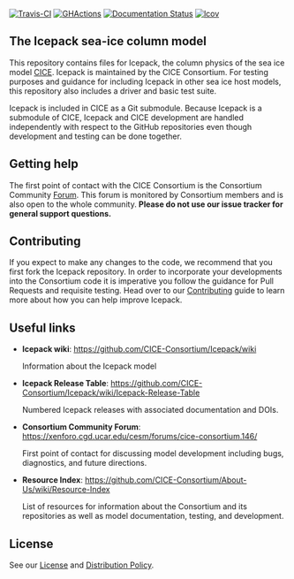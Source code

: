 

[![Travis-CI](https://travis-ci.com/CICE-Consortium/Icepack.svg?branch=master)](https://travis-ci.com/CICE-Consortium/Icepack)
[![GHActions](https://github.com/CICE-Consortium/Icepack/workflows/GHActions/badge.svg)](https://github.com/CICE-Consortium/Icepack/actions)
[![Documentation Status](https://readthedocs.org/projects/cice-consortium-icepack/badge/?version=master)](http://cice-consortium-icepack.readthedocs.io/en/master/?badge=master)
[![lcov](https://img.shields.io/endpoint?url=https://apcraig.github.io/coverage_icepack.json)](https://apcraig.github.io)

<!--- [![codecov](https://codecov.io/gh/CICE-Consortium/Icepack/branch/master/graph/badge.svg)](https://codecov.io/gh/CICE-Consortium/Icepack) --->

## The Icepack sea-ice column model
This repository contains files for Icepack, the column physics of the sea ice model [CICE][cice]. Icepack is maintained by the CICE Consortium.  For testing purposes and guidance for including Icepack in other sea ice host models, this repository also includes a driver and basic test suite.   

Icepack is included in CICE as a Git submodule.  Because Icepack is a submodule of CICE, Icepack and CICE development are handled independently with respect to the GitHub repositories even though development and testing can be done together.

[cice]: https://github.com/CICE-Consortium/CICE

## Getting help
The first point of contact with the CICE Consortium is the Consortium Community [Forum][forum]. This forum is monitored by Consortium members and is also open to the whole community. **Please do not use our issue tracker for general support questions.**

[forum]: https://xenforo.cgd.ucar.edu/cesm/forums/cice-consortium.146/

## Contributing
If you expect to make any changes to the code, we recommend that you first fork the Icepack repository.
In order to incorporate your developments into the Consortium code it is imperative you follow the guidance for Pull Requests and requisite testing.
Head over to our [Contributing][contributing] guide to learn more about how you can help improve Icepack.

[contributing]: https://github.com/CICE-Consortium/About-Us/wiki/Contributing

## Useful links
* **Icepack wiki**: https://github.com/CICE-Consortium/Icepack/wiki

   Information about the Icepack model

* **Icepack Release Table**: https://github.com/CICE-Consortium/Icepack/wiki/Icepack-Release-Table

   Numbered Icepack releases with associated documentation and DOIs. 
   
* **Consortium Community Forum**: https://xenforo.cgd.ucar.edu/cesm/forums/cice-consortium.146/
   
   First point of contact for discussing model development including bugs, diagnostics, and future directions.   

* **Resource Index**: https://github.com/CICE-Consortium/About-Us/wiki/Resource-Index

   List of resources for information about the Consortium and its repositories as well as model documentation, testing, and development.

## License
See our [License](LICENSE.pdf) and [Distribution Policy](DistributionPolicy.pdf).
